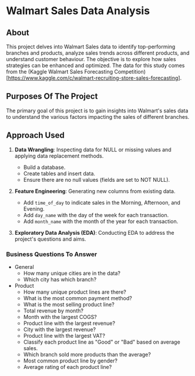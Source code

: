 # Walmart Sales Data Analysis

## About
This project delves into Walmart Sales data to identify top-performing branches and products, analyze sales trends across different products, and understand customer behaviour. The objective is to explore how sales strategies can be enhanced and optimized. The data for this study comes from the (Kaggle Walmart Sales Forecasting Competition)[https://www.kaggle.com/c/walmart-recruiting-store-sales-forecasting].

## Purposes Of The Project
The primary goal of this project is to gain insights into Walmart's sales data to understand the various factors impacting the sales of different branches.

## Approach Used
1. **Data Wrangling**: Inspecting data for NULL or missing values and applying data replacement methods.
   - Build a database.
   - Create tables and insert data.
   - Ensure there are no null values (fields are set to NOT NULL).

2. **Feature Engineering**: Generating new columns from existing data.
   - Add `time_of_day` to indicate sales in the Morning, Afternoon, and Evening.
   - Add `day_name` with the day of the week for each transaction.
   - Add `month_name` with the month of the year for each transaction.

3. **Exploratory Data Analysis (EDA)**: Conducting EDA to address the project's questions and aims.

### Business Questions To Answer
- General
  - How many unique cities are in the data?
  - Which city has which branch?
- Product
  - How many unique product lines are there?
  - What is the most common payment method?
  - What is the most selling product line?
  - Total revenue by month?
  - Month with the largest COGS?
  - Product line with the largest revenue?
  - City with the largest revenue?
  - Product line with the largest VAT?
  - Classify each product line as "Good" or "Bad" based on average sales.
  - Which branch sold more products than the average?
  - Most common product line by gender?
  - Average rating of each product line?
